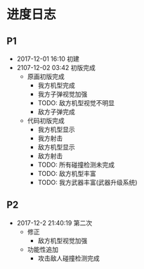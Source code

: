 
# 进度日志

## P1
- 2017-12-01 16:10 初建
- 2107-12-02 03:42 初版完成
    * 原画初版完成
        + 我方机型完成
        + 我方子弹视觉加强
        + TODO: 敌方机型视觉不明显
        + 敌方子弹完成
    * 代码初版完成
        + 我方机型显示
        + 我方射击
        + 敌方机型显示
        + 敌方射击
        + TODO: 所有碰撞检测未完成
        + TODO: 敌方机型丰富
        + TODO: 我方武器丰富(武器升级系统)

## P2
- 2017-12-2 21:40:19 第二次
    * 修正
        + 敌方机型视觉加强
    * 功能性追加
        + 攻击敌人碰撞检测完成
